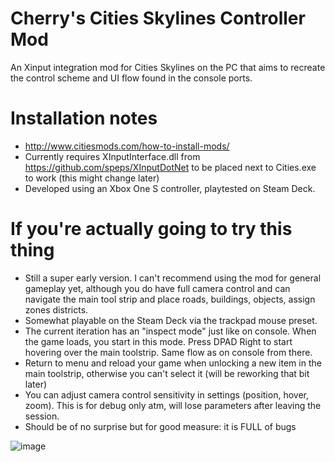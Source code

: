 # Cherry's Cities Skylines Controller Mod
An Xinput integration mod for Cities Skylines on the PC that aims to recreate the control scheme and UI flow found in the console ports.

# Installation notes
- http://www.citiesmods.com/how-to-install-mods/
- Currently requires XInputInterface.dll from https://github.com/speps/XInputDotNet to be placed next to Cities.exe to work (this might change later)
- Developed using an Xbox One S controller, playtested on Steam Deck.

# If you're actually going to try this thing
- Still a super early version. I can't recommend using the mod for general gameplay yet, although you do have full camera control and can navigate the main tool strip and place roads, buildings, objects, assign zones districts. 
- Somewhat playable on the Steam Deck via the trackpad mouse preset.
- The current iteration has an "inspect mode" just like on console. When the game loads, you start in this mode. Press DPAD Right to start hovering over the main toolstrip. Same flow as on console from there.
- Return to menu and reload your game when unlocking a new item in the main toolstrip, otherwise you can't select it (will be reworking that bit later)
- You can adjust camera control sensitivity in settings (position, hover, zoom). This is for debug only atm, will lose parameters after leaving the session.
- Should be of no surprise but for good measure: it is FULL of bugs

![image](https://user-images.githubusercontent.com/36326016/169131388-139b9336-ccb7-4a50-b31e-79227c1ca623.png)

